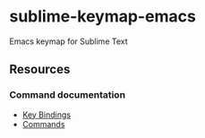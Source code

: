 # sublime-keymap-emacs
Emacs keymap for Sublime Text


## Resources

### Command documentation

- [Key Bindings](docs.sublimetext.io/reference/key_bindings.html)
- [Commands](docs.sublimetext.io/reference/commands.html)
